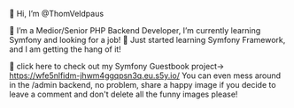 👋 Hi, I’m @ThomVeldpaus
 
🌱 I’m a Medior/Senior PHP Backend Developer, I’m currently learning Symfony and looking for a job! 
🌱 Just started learning Symfony Framework, and I am getting the hang of it!

👀 click here to check out my Symfony Guestbook project-> https://wfe5nlfidm-jhwm4ggqpsn3q.eu.s5y.io/
You can even mess around in the /admin backend, no problem, share a happy image if you decide to leave a comment and don't delete all the funny images please!

